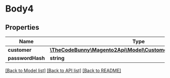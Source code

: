 # Body4

## Properties
Name | Type | Description | Notes
------------ | ------------- | ------------- | -------------
**customer** | [**\TheCodeBunny\Magento2Api\Model\CustomerDataCustomerInterface**](CustomerDataCustomerInterface.md) |  | 
**passwordHash** | **string** |  | [optional] 

[[Back to Model list]](../README.md#documentation-for-models) [[Back to API list]](../README.md#documentation-for-api-endpoints) [[Back to README]](../README.md)


